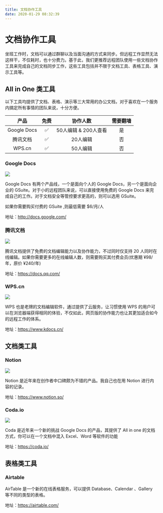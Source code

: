 ```yaml
---
title: 文档协作工具
date: 2020-01-29 08:32:39
---
```


# 文档协作工具

坐班工作时，文档可以通过群聊以及当面沟通的方式来同步。但远程工作显然无法这样干，不仅耗时，也十分费力。基于此，我们更推荐远程团队使用一些文档协作工具来完成自己的文档同步工作，这些工具包括并不限于文档工具、表格工具、演示工具等。



## All in One 类工具

以下工具均提供了文档、表格、演示等三大常用的办公文档，对于喜欢在一个服务内搞定所有事情的团队来说，十分方便。

|产品|免费|协作人数|需要翻墙|
|:-:	|:-:	|:-:	|:-:	|
|Google Docs|✅|50人编辑 & 200人查看|是|
|腾讯文档|✅|20人编辑|否|
|WPS.cn|✅|50人编辑|否|


### Google Docs

![](https://postimg.aliavv.com/mbp/al1s4.png)

Google Docs 有两个产品线，一个是面向个人的 Google Docs，另一个是面向企业的 GSuite。对于小的远程团队来说，可以直接使用免费的 Google Docs 来完成自己的工作。对于文档安全等管控要求更高的，则可以选用 GSuite。

如果你需要购买付费的 GSuite ,则最低需要 $6/月/人

地址：http://docs.google.com/

### 腾讯文档

![](https://postimg.aliavv.com/mbp/o3569.png)

腾讯文档提供了免费的文档编辑能力以及协作能力，不过同时仅支持 20 人同时在线编辑。如果你需要更多的在线编辑人数，则需要购买其付费会员(优惠期 ¥98/年，原价 ¥240/年)

地址：https://docs.qq.com/

### WPS.cn

![](https://postimg.aliavv.com/mbp/g49mn.png)

WPS 也是老牌的文档编辑软件，通过提供了云服务，让习惯使用 WPS 的用户可以在浏览器端获得相同的体验，不仅如此，网页版的协作能力也让其更加适合如今的远程工作的体系。

地址：https://www.kdocs.cn/

## 文档类工具

### Notion

![](https://postimg.aliavv.com/mbp/zn7bm.jpg)

Notion 是近年来在创作者中口碑颇为不错的产品。我自己也在用 Notion 进行内容的记录。

地址：https://www.notion.so/

### Coda.io

![](https://postimg.aliavv.com/mbp/qx2a7.jpg)

Coda 是近年来一个新的挑战 Google Docs 的产品，其提供了 All in one 的文档方式，你可以在一个文档中混入 Excel、Word 等软件的功能

地址：https://coda.io/

## 表格类工具

### Airtable

AirTable 是一个新的在线表格服务，可以提供 Database、Calendar 、Gallery 等不同的类型的表格。

地址：https://airtable.com/
